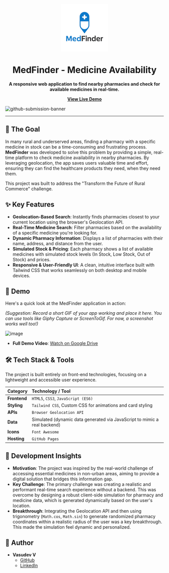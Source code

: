 <div align="center">
  <img src="logo.png" alt="MedFinder Logo" width="150"/>
  <h1>MedFinder - Medicine Availability</h1>
  <p>
    <strong>A responsive web application to find nearby pharmacies and check for available medicines in real-time.</strong>
  </p>
  <p>
    <a href="https://vasu-uu.github.io/MedFinder/"><strong>View Live Demo</strong></a>
  </p>
</div>

![github-submission-banner](https://github.com/user-attachments/assets/a1493b84-e4e2-456e-a791-ce35ee2bcf2f)

---

## 🎯 The Goal

In many rural and underserved areas, finding a pharmacy with a specific medicine in stock can be a time-consuming and frustrating process. **MedFinder** was developed to solve this problem by providing a simple, real-time platform to check medicine availability in nearby pharmacies. By leveraging geolocation, the app saves users valuable time and effort, ensuring they can find the healthcare products they need, when they need them.

This project was built to address the "Transform the Future of Rural Commerce" challenge.

## ✨ Key Features

-   **Geolocation-Based Search**: Instantly finds pharmacies closest to your current location using the browser's Geolocation API.
-   **Real-Time Medicine Search**: Filter pharmacies based on the availability of a specific medicine you're looking for.
-   **Dynamic Pharmacy Information**: Displays a list of pharmacies with their name, address, and distance from the user.
-   **Simulated Stock & Pricing**: Each pharmacy shows a list of available medicines with simulated stock levels (In Stock, Low Stock, Out of Stock) and prices.
-   **Responsive & User-Friendly UI**: A clean, intuitive interface built with Tailwind CSS that works seamlessly on both desktop and mobile devices.

## 📸 Demo

Here's a quick look at the MedFinder application in action:

*(Suggestion: Record a short GIF of your app working and place it here. You can use tools like Giphy Capture or ScreenToGif. For now, a screenshot works well too!)*

![image](https://github.com/user-attachments/assets/a1493b84-e4e2-456e-a791-ce35ee2bcf2f)

- **Full Demo Video**: [Watch on Google Drive](https://drive.google.com/file/d/11p7JAyGUybrzpJwIbGhmDsDgWK8Gmbby/view?usp=sharing)

## 🛠️ Tech Stack & Tools

The project is built entirely on front-end technologies, focusing on a lightweight and accessible user experience.

| Category      | Technology / Tool                                                                                                  |
| :------------ | :----------------------------------------------------------------------------------------------------------------- |
| **Frontend** | `HTML5`, `CSS3`, `JavaScript (ES6)`                                                          |
| **Styling** | `Tailwind CSS`, Custom CSS for animations and card styling                                         |
| **APIs** | `Browser Geolocation API`                                                                                         |
| **Data** | Simulated (dynamic data generated via JavaScript to mimic a real backend)                                         |
| **Icons** | `Font Awesome`                                                                                                     |
| **Hosting** | `GitHub Pages`                                                                                                   |

## 🧠 Development Insights

-   **Motivation**: The project was inspired by the real-world challenge of accessing essential medicines in non-urban areas, aiming to provide a digital solution that bridges this information gap.
-   **Key Challenge**: The primary challenge was creating a realistic and performant real-time search experience without a backend. This was overcome by designing a robust client-side simulation for pharmacy and medicine data, which is generated dynamically based on the user's location.
-   **Breakthrough**: Integrating the Geolocation API and then using trigonometry (`Math.cos`, `Math.sin`) to generate randomized pharmacy coordinates within a realistic radius of the user was a key breakthrough. This made the simulation feel dynamic and personalized.

## 👤 Author

-   **Vasudev V**
    -   [GitHub](https://github.com/Vasu-uu)
    -   [LinkedIn](https://www.linkedin.com/in/vasudev-/)
